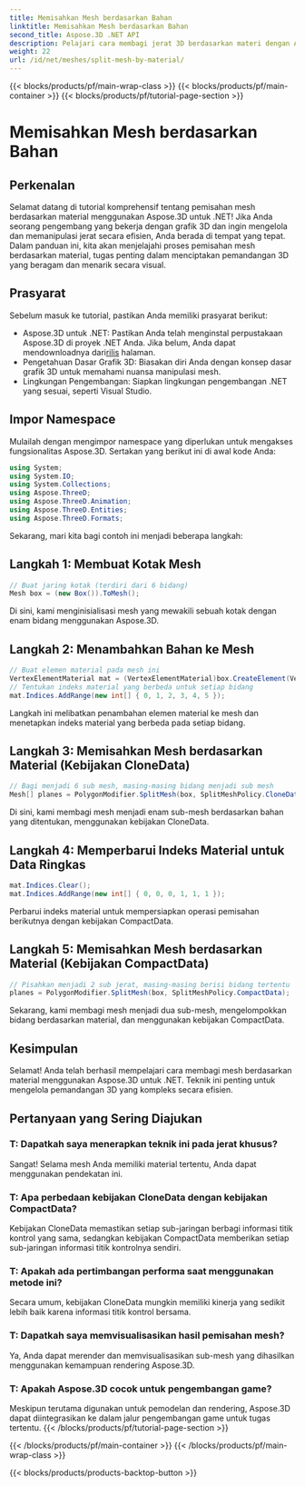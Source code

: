```yaml
---
title: Memisahkan Mesh berdasarkan Bahan
linktitle: Memisahkan Mesh berdasarkan Bahan
second_title: Aspose.3D .NET API
description: Pelajari cara membagi jerat 3D berdasarkan materi dengan Aspose.3D untuk .NET. Meningkatkan organisasi dan efisiensi adegan. Panduan langkah demi langkah untuk pengembang.
weight: 22
url: /id/net/meshes/split-mesh-by-material/
---
```


{{< blocks/products/pf/main-wrap-class >}}
{{< blocks/products/pf/main-container >}}
{{< blocks/products/pf/tutorial-page-section >}}

# Memisahkan Mesh berdasarkan Bahan

## Perkenalan
Selamat datang di tutorial komprehensif tentang pemisahan mesh berdasarkan material menggunakan Aspose.3D untuk .NET! Jika Anda seorang pengembang yang bekerja dengan grafik 3D dan ingin mengelola dan memanipulasi jerat secara efisien, Anda berada di tempat yang tepat. Dalam panduan ini, kita akan menjelajahi proses pemisahan mesh berdasarkan material, tugas penting dalam menciptakan pemandangan 3D yang beragam dan menarik secara visual.
## Prasyarat
Sebelum masuk ke tutorial, pastikan Anda memiliki prasyarat berikut:
-  Aspose.3D untuk .NET: Pastikan Anda telah menginstal perpustakaan Aspose.3D di proyek .NET Anda. Jika belum, Anda dapat mendownloadnya dari[rilis](https://releases.aspose.com/3d/net/) halaman.
- Pengetahuan Dasar Grafik 3D: Biasakan diri Anda dengan konsep dasar grafik 3D untuk memahami nuansa manipulasi mesh.
- Lingkungan Pengembangan: Siapkan lingkungan pengembangan .NET yang sesuai, seperti Visual Studio.
## Impor Namespace
Mulailah dengan mengimpor namespace yang diperlukan untuk mengakses fungsionalitas Aspose.3D. Sertakan yang berikut ini di awal kode Anda:
```csharp
using System;
using System.IO;
using System.Collections;
using Aspose.ThreeD;
using Aspose.ThreeD.Animation;
using Aspose.ThreeD.Entities;
using Aspose.ThreeD.Formats;
```
Sekarang, mari kita bagi contoh ini menjadi beberapa langkah:
## Langkah 1: Membuat Kotak Mesh
```csharp
// Buat jaring kotak (terdiri dari 6 bidang)
Mesh box = (new Box()).ToMesh();
```
Di sini, kami menginisialisasi mesh yang mewakili sebuah kotak dengan enam bidang menggunakan Aspose.3D.
## Langkah 2: Menambahkan Bahan ke Mesh
```csharp
// Buat elemen material pada mesh ini
VertexElementMaterial mat = (VertexElementMaterial)box.CreateElement(VertexElementType.Material, MappingMode.Polygon, ReferenceMode.Index);
// Tentukan indeks material yang berbeda untuk setiap bidang
mat.Indices.AddRange(new int[] { 0, 1, 2, 3, 4, 5 });
```
Langkah ini melibatkan penambahan elemen material ke mesh dan menetapkan indeks material yang berbeda pada setiap bidang.
## Langkah 3: Memisahkan Mesh berdasarkan Material (Kebijakan CloneData)
```csharp
// Bagi menjadi 6 sub mesh, masing-masing bidang menjadi sub mesh
Mesh[] planes = PolygonModifier.SplitMesh(box, SplitMeshPolicy.CloneData);
```
Di sini, kami membagi mesh menjadi enam sub-mesh berdasarkan bahan yang ditentukan, menggunakan kebijakan CloneData.
## Langkah 4: Memperbarui Indeks Material untuk Data Ringkas
```csharp
mat.Indices.Clear();
mat.Indices.AddRange(new int[] { 0, 0, 0, 1, 1, 1 });
```
Perbarui indeks material untuk mempersiapkan operasi pemisahan berikutnya dengan kebijakan CompactData.
## Langkah 5: Memisahkan Mesh berdasarkan Material (Kebijakan CompactData)
```csharp
// Pisahkan menjadi 2 sub jerat, masing-masing berisi bidang tertentu
planes = PolygonModifier.SplitMesh(box, SplitMeshPolicy.CompactData);
```
Sekarang, kami membagi mesh menjadi dua sub-mesh, mengelompokkan bidang berdasarkan material, dan menggunakan kebijakan CompactData.
## Kesimpulan
Selamat! Anda telah berhasil mempelajari cara membagi mesh berdasarkan material menggunakan Aspose.3D untuk .NET. Teknik ini penting untuk mengelola pemandangan 3D yang kompleks secara efisien.
## Pertanyaan yang Sering Diajukan
### T: Dapatkah saya menerapkan teknik ini pada jerat khusus?
Sangat! Selama mesh Anda memiliki material tertentu, Anda dapat menggunakan pendekatan ini.
### T: Apa perbedaan kebijakan CloneData dengan kebijakan CompactData?
Kebijakan CloneData memastikan setiap sub-jaringan berbagi informasi titik kontrol yang sama, sedangkan kebijakan CompactData memberikan setiap sub-jaringan informasi titik kontrolnya sendiri.
### T: Apakah ada pertimbangan performa saat menggunakan metode ini?
Secara umum, kebijakan CloneData mungkin memiliki kinerja yang sedikit lebih baik karena informasi titik kontrol bersama.
### T: Dapatkah saya memvisualisasikan hasil pemisahan mesh?
Ya, Anda dapat merender dan memvisualisasikan sub-mesh yang dihasilkan menggunakan kemampuan rendering Aspose.3D.
### T: Apakah Aspose.3D cocok untuk pengembangan game?
Meskipun terutama digunakan untuk pemodelan dan rendering, Aspose.3D dapat diintegrasikan ke dalam jalur pengembangan game untuk tugas tertentu.
{{< /blocks/products/pf/tutorial-page-section >}}

{{< /blocks/products/pf/main-container >}}
{{< /blocks/products/pf/main-wrap-class >}}

{{< blocks/products/products-backtop-button >}}
